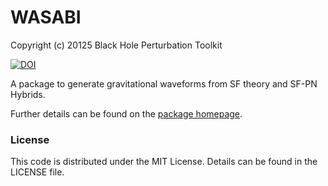 # WASABI

Copyright (c) 20125 Black Hole Perturbation Toolkit

[![DOI](https://zenodo.org/badge/16358046.svg)](https://zenodo.org/badge/latestdoi/16358046)

A package to generate gravitational waveforms from SF theory and SF-PN Hybrids.

Further details can be found on the [package homepage](https://bhptoolkit.org/WASABI).

### License

This code is distributed under the MIT License. Details can
be found in the LICENSE file.
